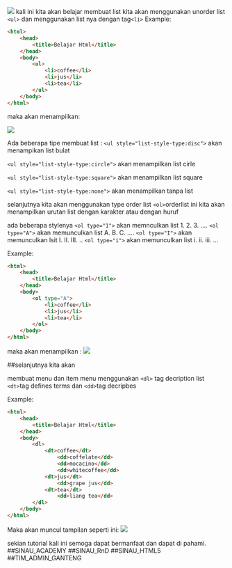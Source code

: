 ![](/home/aska/Dokume/SinauHtml5/img/sinaulogo.jpeg)
kali ini kita akan belajar membuat list 
kita akan menggunakan unorder list `<ul>` dan menggunakan list nya dengan tag`<li>`
Example:
```html
<html>
    <head>
        <title>Belajar Html</title>
    </head>
    <body>
        <ul>
            <li>coffee</li>
            <li>jus</li>
            <li>tea</li>
        </ul>
    </body>
</html>

```
maka akan menampilkan:

![](/home/aska/Dokumen/SinauHtml5/img/list.png)

Ada beberapa tipe membuat list :
`<ul style="list-style-type:disc">` akan menampikan list bulat

`<ul style="list-style-type:circle">` akan menampilkan list cirle

`<ul style="list-style-type:square">` akan menampilkan list square

`<ul style="list-style-type:none">` akan menampilkan tanpa list

selanjutnya kita akan menggunakan type order list `<ol>`orderlist ini kita akan menampilkan urutan list dengan karakter atau dengan huruf

ada beberapa stylenya 
`<ol type="1">` akan memnculkan list 1. 2. 3. ....
`<ol type="A">` akan memunculkan list A. B. C. ....
`<ol type="I">` akan memunculkan lsit I. II. III. ..
`<ol type="i">` akan memunculkan list i. ii. iii. ...

Example:
```html
<html>
    <head>
        <title>Belajar Html</title>
    </head>
    <body>
        <ol type="A">
            <li>coffee</li>
            <li>jus</li>
            <li>tea</li>
        </ol>
    </body>
</html>

```
maka akan menampilkan :
![](/home/aska/Dokumen/SinauHtml5/img/list1.png)

##selanjutnya kita akan 

membuat menu dan item menu menggunakan `<dl>` tag decription list `<dt>`tag defines terms dan `<dd>`tag decripbes

Example:
```html
<html>
    <head>
        <title>Belajar Html</title>
    </head>
    <body>
        <dl>
            <dt>coffee</dt>
                <dd>coffelate</dd>
                <dd>mocacino</dd>
                <dd>whitecoffee</dd>
            <dt>jus</dt>
                <dd>grape jus</dd>
            <dt>tea</dt>
                <dd>liang tea</dd>
        </dl>
    </body>
</html>

```
Maka akan muncul tampilan seperti ini:
![](/home/aska/Dokumen/SinauHtml5/img/list2.png)

sekian tutorial kali ini semoga dapat bermanfaat dan dapat di pahami.
##SINAU_ACADEMY
##SINAU_RnD
##SINAU_HTML5
##TIM_ADMIN_GANTENG